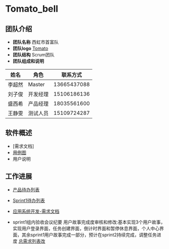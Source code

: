 # Tomato_bell
## 团队介绍

* **团队名称**
  西虹市首富队
* **团队logo**
  [Tomato](https://github.com/aaaMsLIUfruit/Tomato_bell/blob/main/Tomato.jpg)
* **团队结构**
  Scrum团队
* **团队组成和说明**

|姓名|角色|联系方式|
|----|----|----|
|李超然|Master|13665437088|
|刘子俊|开发经理|15106186136|
|盛西希|产品经理|18035561600|
|王静雯|测试人员|15109724287|

 ## 软件概述
* [需求文档]
* [用例图](https://github.com/aaaMsLIUfruit/Tomato_bell/blob/main/%E7%94%A8%E4%BE%8B%E5%9B%BE.png)
* 用户说明

## 工作进展
* [产品待办列表](https://github.com/aaaMsLIUfruit/Tomato_bell/blob/main/%E4%BA%A7%E5%93%81%E5%BE%85%E5%8A%9E%E5%88%97%E8%A1%A8%EF%BC%88%E6%80%BB%E9%9C%80%E6%B1%82%EF%BC%89.xls)
* [Sprint1待办列表](https://github.com/aaaMsLIUfruit/Tomato_bell/blob/main/Spint%E5%BE%85%E5%8A%9E%E5%88%97%E8%A1%A8.xlsx)
* [应用系统开发-需求文档](https://github.com/aaaMsLIUfruit/Tomato_bell/blob/main/%E5%BA%94%E7%94%A8%E7%B3%BB%E7%BB%9F%E5%BC%80%E5%8F%91-%E9%9C%80%E6%B1%82%E6%96%87%E6%A1%A3.docx)
  
* sprint1组内验收会议纪要
  用户故事完成度审核和修改:基本实现3个用户故事，实现用户登录界面，任务创建界面，倒计时界面和暂停休息界面，个人中心界面，其余sprint1用户故事完成一部分，预计在sprint2持续完成，调整任务进度 [总需求列表改](https://github.com/aaaMsLIUfruit/Tomato_bell/blob/main/%E5%89%AF%E6%9C%AC%E4%BA%A7%E5%93%81%E5%BE%85%E5%8A%9E%E5%88%97%E8%A1%A8%EF%BC%88%E6%80%BB%E9%9C%80%E6%B1%82%EF%BC%89%E6%94%B9.xlsx)

